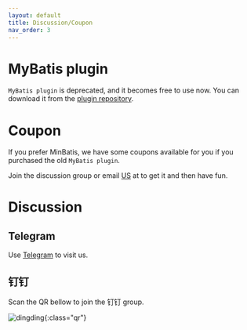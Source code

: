 ```yaml
---
layout: default
title: Discussion/Coupon
nav_order: 3
---
```


# MyBatis plugin

```MyBatis plugin``` is deprecated, and it becomes free to use now. You can download it from the [plugin repository](https://plugins.jetbrains.com/plugin/7293-mybatis-plugin).

# Coupon

If you prefer MinBatis, we have some coupons available for you if you purchased the old ```MyBatis plugin```.

Join the discussion group or email [US](mailto:service@codesmagic.com?subject=MinBatis%20Coupon) at to get it and then have fun.

# Discussion

## Telegram

Use [Telegram](https://t.me/joinchat/M91fyhReRvkHeesLpmGmtw) to visit us.

## 钉钉

Scan the QR bellow to join the 钉钉 group.

![dingding](../assets/images/discussion/dingding.jpeg){:class="qr"}
